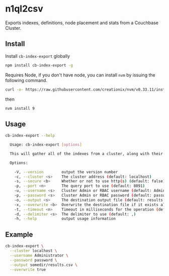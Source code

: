 # n1ql2csv

Exports indexes, definitions, node placement and stats from a Couchbase Cluster.

## Install

Install `cb-index-export` globally

```bash
npm install cb-index-export -g
```

Requires Node, if you don't have node, you can install `nvm`  by issuing the following command.

```bash
curl -o- https://raw.githubusercontent.com/creationix/nvm/v0.33.11/install.sh | bash
```

then

```bash
nvm install 9
```

## Usage

```bash
cb-index-export --help

  Usage: cb-index-export [options]

  This will gather all of the indexes from a cluster, along with their definitions, placement and stats.

  Options:

    -V, --version        output the version number
    -c, --cluster <s>    The cluster address (default: localhost)
    -s, --secure <b>     Whether or not to use http(s) (default: false)
    -p, --port <n>       The query port to use (default: 8091)
    -u, --username <s>   Cluster Admin or RBAC username (default: Administrator)
    -p, --password <s>   Cluster Admin or RBAC password (default: password)
    -o, --output <s>     The destination output file (default: results.csv)
    -x, --overwrite <b>  Overwrite the destination file if it exists already (default: false)
    -t, --timeout <n>    Timeout in milliseconds for the operation (default: 10000)
    -d, --delimiter <s>  The delimiter to use (default: ,)
    -h, --help           output usage information
```

## Example

```bash
cb-index-export \
  --cluster localhost \
  --username Administrator \
  --password password \
  --output somedir/results.csv \
  --overwrite true
```
